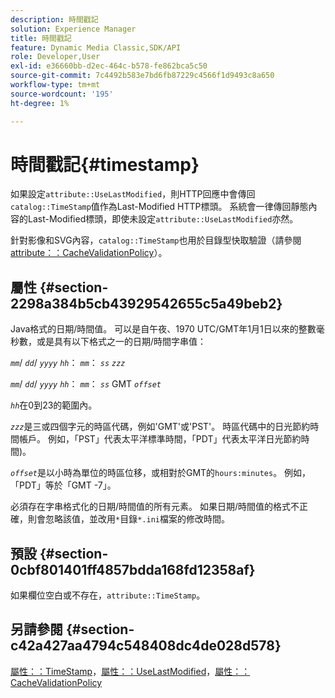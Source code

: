 ```yaml
---
description: 時間戳記
solution: Experience Manager
title: 時間戳記
feature: Dynamic Media Classic,SDK/API
role: Developer,User
exl-id: e36660bb-d2ec-464c-b578-fe862bca5c50
source-git-commit: 7c4492b583e7bd6fb87229c4566f1d9493c8a650
workflow-type: tm+mt
source-wordcount: '195'
ht-degree: 1%

---
```


# 時間戳記{#timestamp}

如果設定`attribute::UseLastModified`，則HTTP回應中會傳回`catalog::TimeStamp`值作為Last-Modified HTTP標頭。 系統會一律傳回靜態內容的Last-Modified標頭，即使未設定`attribute::UseLastModified`亦然。

針對影像和SVG內容，`catalog::TimeStamp`也用於目錄型快取驗證（請參閱[attribute：：CacheValidationPolicy](/help/aem-is-ir-api/is-api/image-catalog/image-serving-api-ref/c-image-catalog-reference/c-attributes-reference/r-cachevalidationpolicy.md)）。

## 屬性 {#section-2298a384b5cb43929542655c5a49beb2}

Java格式的日期/時間值。 可以是自午夜、1970 UTC/GMT年1月1日以來的整數毫秒數，或是具有以下格式之一的日期/時間字串值：

*`mm`*/ *`dd`*/ *`yyyy`* *`hh`*： *`mm`*： *`ss`* *`zzz`*

*`mm`*/ *`dd`*/ *`yyyy`* *`hh`*： *`mm`*： *`ss`* GMT *`offset`*

*`hh`*&#x200B;在0到23的範圍內。

*`zzz`*&#x200B;是三或四個字元的時區代碼，例如&#39;GMT&#39;或&#39;PST&#39;。 時區代碼中的日光節約時間帳戶。 例如，「PST」代表太平洋標準時間，「PDT」代表太平洋日光節約時間)。

*`offset`*&#x200B;是以小時為單位的時區位移，或相對於GMT的`hours:minutes`。 例如，「PDT」等於「GMT -7」。

必須存在字串格式化的日期/時間值的所有元素。 如果日期/時間值的格式不正確，則會忽略該值，並改用`*`目錄`*.ini`檔案的修改時間。

## 預設 {#section-0cbf801401ff4857bdda168fd12358af}

如果欄位空白或不存在，`attribute::TimeStamp`。

## 另請參閱 {#section-c42a427aa4794c548408dc4de028d578}

[屬性：：TimeStamp](../../../../../../is-api/image-catalog/image-serving-api-ref/c-image-catalog-reference/c-attributes-reference/r-timestamp.md#reference-4213c599a64942ee8cb9d80696b08296)，[屬性：：UseLastModified](../../../../../../is-api/image-catalog/image-serving-api-ref/c-image-catalog-reference/c-attributes-reference/r-uselastmodified.md#reference-73ecc421e6864a38aec5a4775f06b8e8)，[屬性：：CacheValidationPolicy](../../../../../../is-api/image-catalog/image-serving-api-ref/c-image-catalog-reference/c-attributes-reference/r-cachevalidationpolicy.md#reference-e55e52fd749041718a9af69fa2027b57)
